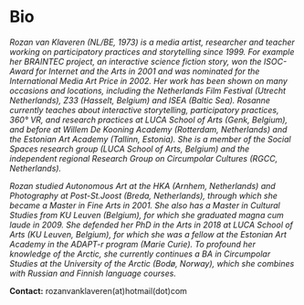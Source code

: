 # Bio

*Rozan van Klaveren (NL/BE, 1973) is a media artist, researcher and teacher working on participatory practices and storytelling since 1999. For example her BRAINTEC project, an interactive science fiction story, won the ISOC-Award for Internet and the Arts in 2001 and was nominated for the International Media Art Price in 2002. Her work has been shown on many occasions and locations, including the Netherlands Film Festival (Utrecht Netherlands), Z33 (Hasselt, Belgium) and ISEA (Baltic Sea). Rosanne currently teaches about interactive storytelling, participatory practices, 360° VR, and research practices at LUCA School of Arts (Genk, Belgium), and before at Willem De Kooning Academy (Rotterdam, Netherlands) and the Estonian Art Academy (Tallinn, Estonia). She is a member of the Social Spaces research group (LUCA School of Arts, Belgium) and the independent regional Research Group on Circumpolar Cultures (RGCC, Netherlands).*

*Rozan studied Autonomous Art at the HKA (Arnhem, Netherlands) and Photography at Post-St.Joost (Breda, Netherlands), through which she became a Master in Fine Arts in 2001. She also has a Master in Cultural Studies from KU Leuven (Belgium), for which she graduated magna cum laude in 2009. She defended her PhD in the Arts in 2018 at LUCA School of Arts (KU Leuven, Belgium), for which she was a fellow at the Estonian Art Academy in the ADAPT-r program (Marie Curie). To profound her knowledge of the Arctic, she currently continues a BA in Circumpolar Studies at the University of the Arctic (Bodø, Norway), which she combines with Russian and Finnish language courses.*



**Contact:**
rozanvanklaveren(at)hotmail(dot)com

<br>
<br>
<br>

